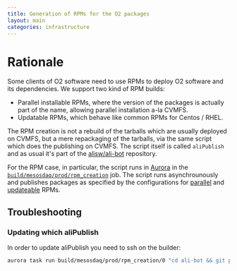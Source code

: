 ```yaml
---
title: Generation of RPMs for the O2 packages
layout: main
categories: infrastructure
---
```


# Rationale

Some clients of O2 software need to use RPMs to deploy O2 software and its
dependencies. We support two kind of RPM builds:

* Parallel installable RPMs, where the version of the packages is 
 actually part of the name, allowing parallel installation a-la CVMFS.
* Updatable RPMs, which behave like common RPMs for Centos / RHEL.

The RPM creation is not a rebuild of the tarballs which are usually deployed on CVMFS,
but a mere repackaging of the tarballs, via the same script which does the publishing
on CVMFS. The script itself is called `aliPublish` and as usual it's part of the 
[alisw/ali-bot](https://github.com/alisw/ali-bot/tree/master/publish) repository.

For the RPM case, in particular, the script runs in [Aurora](infrastructure-aurora) in the [`build/mesosdaq/prod/rpm_creation`](https://aliaurora.cern.ch/scheduler/mesosdaq/prod/rpm_creation) job. The script runs asynchrounously and
publishes packages as specified by the configurations for [parallel](https://github.com/alisw/ali-bot/blob/master/publish/aliPublish-rpms.conf) and [updateable](https://github.com/alisw/ali-bot/blob/master/publish/aliPublish-updatable-rpms.conf) RPMs.

## Troubleshooting

### Updating which aliPublish

In order to update aliPublish you need to ssh on the builder:

```bash
aurora task run build/mesosdaq/prod/rpm_creation/0 "cd ali-bot && git pull --rebase" 
```
